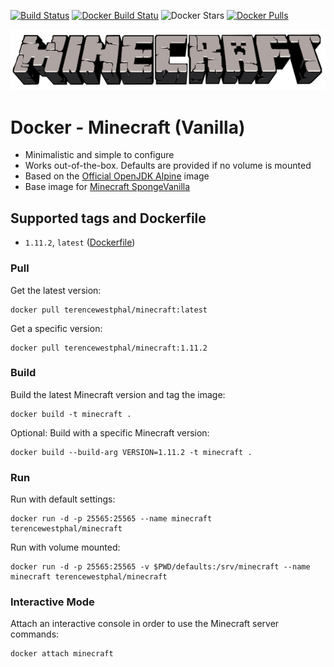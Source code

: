 [![Build Status](https://travis-ci.org/terencewestphal/docker-minecraft.svg?branch=develop)](https://travis-ci.org/terencewestphal/docker-minecraft) [![Docker Build Statu](https://img.shields.io/docker/build/terencewestphal/minecraft.svg)](https://hub.docker.com/r/terencewestphal/minecraft/builds/) ![Docker Stars](https://img.shields.io/docker/stars/terencewestphal/minecraft.svg) [![Docker Pulls](https://img.shields.io/docker/pulls/terencewestphal/minecraft.svg)](https://hub.docker.com/r/terencewestphal/minecraft/) 

[![Minecraft](https://github.com/terencewestphal/docker-minecraft/blob/master/logo.png?raw=true)](https://minecraft.net/) 
 
# Docker - Minecraft (Vanilla)

- Minimalistic and simple to configure
- Works out-of-the-box. Defaults are provided if no volume is mounted
- Based on the [Official OpenJDK Alpine](https://hub.docker.com/_/openjdk/) image
- Base image for [Minecraft SpongeVanilla](https://hub.docker.com/r/terencewestphal/minecraft-spongevanilla/)

## Supported tags and Dockerfile

- `1.11.2`, `latest` ([Dockerfile](https://raw.githubusercontent.com/terencewestphal/docker-minecraft/1.11.2/Dockerfile))


### Pull  

Get the latest version:
```
docker pull terencewestphal/minecraft:latest
```

Get a specific version:
```
docker pull terencewestphal/minecraft:1.11.2
```

### Build  

Build the latest Minecraft version and tag the image:   
```
docker build -t minecraft .
```

Optional: Build with a specific Minecraft version:   
```
docker build --build-arg VERSION=1.11.2 -t minecraft .
```

### Run
  
Run with default settings:
```
docker run -d -p 25565:25565 --name minecraft terencewestphal/minecraft
```

Run with volume mounted: 
```
docker run -d -p 25565:25565 -v $PWD/defaults:/srv/minecraft --name minecraft terencewestphal/minecraft
```

### Interactive Mode 

Attach an interactive console in order to use the Minecraft server commands:
```
docker attach minecraft
```